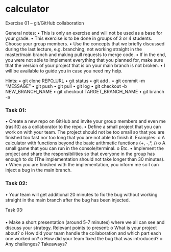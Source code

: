 # calculator

Exercise 01 – git/GitHub collaboration

General notes:
• This is only an exercise and will not be used as a base for your grade.
• This exercise is to be done in groups of 3 or 4 students. Choose your group members.
• Use the concepts that we briefly discussed during the last lecture, e.g. branching, not
working straight in the master/main branch and making pull requests to merge code.
• If in the end, you were not able to implement everything that you planned for, make sure
that the version of your project that is on your main branch is not broken.
• I will be available to guide you in case you need my help.

Hints:
• git clone REPO_URL
• git status
• git add .
• git commit -m “MESSAGE”
• git push
• git pull
• git log
• git checkout -b NEW_BRANCH_NAME
• git checkout TARGET_BRANCH_NAME
• git branch -a

### Task 01:

• Create a new repo on GitHub and invite your group members and even me (rasi10) as a
collaborator to the repo.
• Define a small project that you can work on with your team. The project should not be too small
so that you are finished too fast nor too long that you are not able to finish it. Examples:
o A calculator with functions beyond the basic arithmetic functions (+, -,\*, /)
o A small game that you can run in the console/terminal.
o Etc.
• Implement the project and share the responsibilities so that everyone in the group has enough
to do (The implementation should not take longer than 30 minutes).
• When you are finished with the implementation, you inform me so I can inject a bug in the
main branch.

### Task 02:

• Your team will get additional 20 minutes to fix the bug without working straight in the main
branch after the bug has been injected.

Task 03:

###

• Make a short presentation (around 5-7 minutes) where we all can see and discuss your strategy.
Relevant points to present:
o What is your project about?
o How did your team handle the collaboration and which part each one worked on?
o How did your team fixed the bug that was introduced?
o Any challenges? Takeaways?
